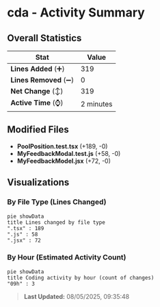 # cda - Activity Summary 

## Overall Statistics

| Stat                   | Value                                                             |
| ---------------------- | ----------------------------------------------------------------- |
| **Lines Added** (➕)   | 319                                          |
| **Lines Removed** (➖) | 0                                        |
| **Net Change** (↕)    | 319                |
| **Active Time** (⌚)   | 2 minutes |


## Modified Files
- **PoolPosition.test.tsx** (+189, -0)
- **MyFeedbackModal.test.js** (+58, -0)
- **MyFeedbackModel.jsx** (+72, -0)

## Visualizations

### By File Type (Lines Changed)

```mermaid
pie showData
title Lines changed by file type
".tsx" : 189
".js" : 58
".jsx" : 72
```

### By Hour (Estimated Activity Count)

```mermaid
pie showData
title Coding activity by hour (count of changes)
"09h" : 3
```


> **Last Updated:** 08/05/2025, 09:35:48